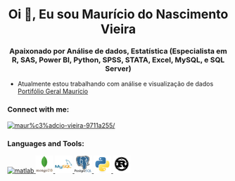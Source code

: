 <h1 align="center">Oi 👋, Eu sou Maurício do Nascimento Vieira</h1>
<h3 align="center">Apaixonado por Análise de dados, Estatística (Especialista em R, SAS, Power BI, Python, SPSS, STATA, Excel, MySQL, e SQL Server) </h3>

- Atualmente estou trabalhando com análise e visualização de dados [Portifólio Geral Maurício](https://drive.google.com/drive/folders/1H9h7ecwTL6POA-9lUAsjwL6a-G3EOy9Y?usp=sharing)

<h3 align="left">Connect with me:</h3>
<p align="left">
<a href="https://linkedin.com/in/maur%c3%adcio-vieira-9711a255/" target="blank"><img align="center" src="https://raw.githubusercontent.com/rahuldkjain/github-profile-readme-generator/master/src/images/icons/Social/linked-in-alt.svg" alt="maur%c3%adcio-vieira-9711a255/" height="30" width="40" /></a>
</p>

<h3 align="left">Languages and Tools:</h3>
<p align="left"> <a href="https://www.mathworks.com/" target="_blank" rel="noreferrer"> <img src="https://upload.wikimedia.org/wikipedia/commons/2/21/Matlab_Logo.png" alt="matlab" width="40" height="40"/> </a> <a href="https://www.mongodb.com/" target="_blank" rel="noreferrer"> <img src="https://raw.githubusercontent.com/devicons/devicon/master/icons/mongodb/mongodb-original-wordmark.svg" alt="mongodb" width="40" height="40"/> </a> <a href="https://www.mysql.com/" target="_blank" rel="noreferrer"> <img src="https://raw.githubusercontent.com/devicons/devicon/master/icons/mysql/mysql-original-wordmark.svg" alt="mysql" width="40" height="40"/> </a> <a href="https://www.postgresql.org" target="_blank" rel="noreferrer"> <img src="https://raw.githubusercontent.com/devicons/devicon/master/icons/postgresql/postgresql-original-wordmark.svg" alt="postgresql" width="40" height="40"/> </a> <a href="https://www.python.org" target="_blank" rel="noreferrer"> <img src="https://raw.githubusercontent.com/devicons/devicon/master/icons/python/python-original.svg" alt="python" width="40" height="40"/> </a> <a href="https://www.rust-lang.org" target="_blank" rel="noreferrer"> <img src="https://raw.githubusercontent.com/devicons/devicon/master/icons/rust/rust-plain.svg" alt="rust" width="40" height="40"/> </a> </p>




<!---

- 👋 Hi, I’m @mauriciosuwz1617
- 👀 I’m interested in ...
- 🌱 I’m currently learning ...
- 💞️ I’m looking to collaborate on ...
- 📫 How to reach me ...


mauriciosuwz1617/mauriciosuwz1617 is a ✨ special ✨ repository because its `README.md` (this file) appears on your GitHub profile.
You can click the Preview link to take a look at your changes.
--->
